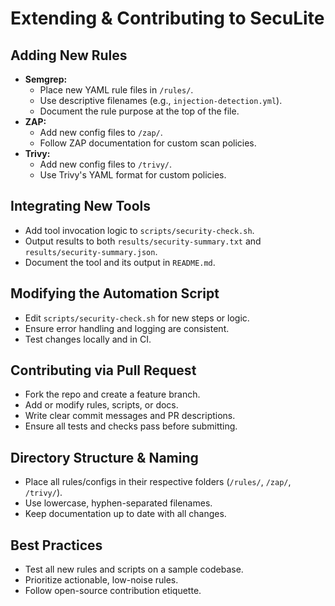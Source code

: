 # Extending & Contributing to SecuLite

## Adding New Rules
- **Semgrep:**
  - Place new YAML rule files in `/rules/`.
  - Use descriptive filenames (e.g., `injection-detection.yml`).
  - Document the rule purpose at the top of the file.
- **ZAP:**
  - Add new config files to `/zap/`.
  - Follow ZAP documentation for custom scan policies.
- **Trivy:**
  - Add new config files to `/trivy/`.
  - Use Trivy's YAML format for custom policies.

## Integrating New Tools
- Add tool invocation logic to `scripts/security-check.sh`.
- Output results to both `results/security-summary.txt` and `results/security-summary.json`.
- Document the tool and its output in `README.md`.

## Modifying the Automation Script
- Edit `scripts/security-check.sh` for new steps or logic.
- Ensure error handling and logging are consistent.
- Test changes locally and in CI.

## Contributing via Pull Request
- Fork the repo and create a feature branch.
- Add or modify rules, scripts, or docs.
- Write clear commit messages and PR descriptions.
- Ensure all tests and checks pass before submitting.

## Directory Structure & Naming
- Place all rules/configs in their respective folders (`/rules/`, `/zap/`, `/trivy/`).
- Use lowercase, hyphen-separated filenames.
- Keep documentation up to date with all changes.

## Best Practices
- Test all new rules and scripts on a sample codebase.
- Prioritize actionable, low-noise rules.
- Follow open-source contribution etiquette. 